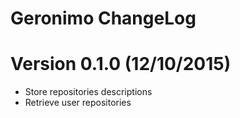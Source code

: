 Geronimo ChangeLog
================

# Version 0.1.0 (12/10/2015)

- Store repositories descriptions
- Retrieve user repositories

